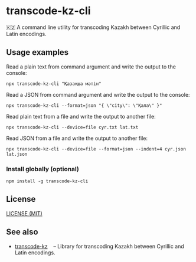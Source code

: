 # transcode-kz-cli

:kazakhstan: A command line utility for transcoding Kazakh between Cyrillic and Latin encodings.

## Usage examples

Read a plain text from command argument and write the output to the console:

```console
npx transcode-kz-cli "Қазақша мәтін"
```

Read a JSON from command argument and write the output to the console:

```console
npx transcode-kz-cli --format=json "{ \"city\": \"Қала\" }"
```

Read plain text from a file and write the output to another file:

```console
npx transcode-kz-cli --device=file cyr.txt lat.txt
```

Read JSON from a file and write the output to another file:

```console
npx transcode-kz-cli --device=file --format=json --indent=4 cyr.json lat.json
```

### Install globally (optional)

```console
npm install -g transcode-kz-cli
```

## License

[LICENSE (MIT)](LICENSE)

## See also

* [transcode-kz](https://www.npmjs.com/package/transcode-kz) &nbsp;&nbsp; – Library for transcoding Kazakh between Cyrillic and Latin encodings.
